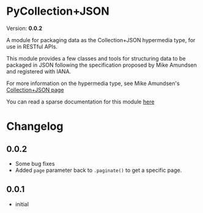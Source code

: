 PyCollection+JSON
====
Version: **0.0.2**

A module for packaging data as the Collection+JSON hypermedia type, for use in RESTful APIs.

This module provides a few classes and tools for structuring data to be packaged in JSON following the specification
proposed by Mike Amundsen and registered with IANA. 

For more information on the hypermedia type, see Mike Amundsen's [
Collection+JSON page](http://amundsen.com/media-types/collection/)

You can read a sparse documentation for this module [here
](http://ievans3024.github.io/PyCollectionJSON/py_collection_json.html)

Changelog
====

0.0.2
----

* Some bug fixes
* Added `page` parameter back to `.paginate()` to get a specific page.

0.0.1
----

* initial